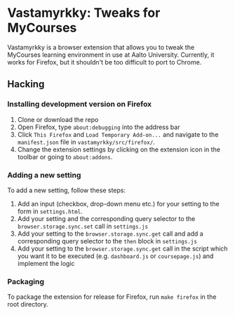 # Vastamyrkky: Tweaks for MyCourses

Vastamyrkky is a browser extension that allows you to tweak the MyCourses
learning environment in use at Aalto University. Currently, it works for Firefox,
but it shouldn't be too difficult to port to Chrome.

## Hacking

### Installing development version on Firefox

1. Clone or download the repo
1. Open Firefox, type `about:debugging` into the address bar
1. Click `This Firefox` and `Load Temporary Add-on...` and navigate to the `manifest.json` file in `vastamyrkky/src/firefox/`.
1. Change the extension settings by clicking on the extension icon in the toolbar or going to `about:addons`.

### Adding a new setting

To add a new setting, follow these steps:

1. Add an input (checkbox, drop-down menu etc.) for your setting to the form in `settings.html`.
1. Add your setting and the corresponding query selector to the `browser.storage.sync.set` call in `settings.js`
1. Add your setting to the `browser.storage.sync.get` call and add a corresponding query selector to the `then` block in `settings.js`
1. Add your setting to the `browser.storage.sync.get` call in the script which you want it to be executed (e.g. `dashboard.js` or `coursepage.js`) and implement the logic

### Packaging

To package the extension for release for Firefox, run `make firefox` in the
root directory.
